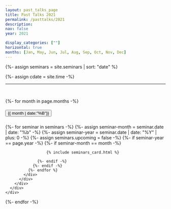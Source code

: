 ```yaml
---
layout: past_talks_page
title: Past Talks 2021
permalink: /pasttalks/2021
description: 
nav: false
year: 2021

display_categories: [""]
horizontal: true
months: [Jan, May, Jun, Jul, Aug, Sep, Oct, Nov, Dec]
---
```



{%- assign seminars = site.seminars | sort: "date"  %}

{%- assign cdate = site.time  -%}

<hr>



    
<br>


<!-- {{ cdate }} -->

<div id="accordion">

{%- for month in page.months -%}
<div class="card">
    <div class="card-header" id={{month}}>
      <h5 class="mb-0 month">
        <button class="btn btn-link" data-toggle="collapse" data-target="#{{month}}1" aria-expanded="false" aria-controls="{{month}}1">
        {{ month | date:"%B"}}
        </button>
      </h5>
    </div>
    <div id="{{month}}1" class="collapse show" aria-labelledby="{{month}}" data-parent="#accordion">
      <div class="card-body">
        <div class="seminars">
          <div class="container">
            <div class="grid">
              {%- for seminar in seminars -%}
                {%- assign seminar-month = seminar.date | date: "%b" -%}
                {%- assign seminar-year = seminar.date | date: "%Y"  | plus: 0 -%}
                {%- assign seminars.upcoming = false -%}
                {%- if seminar-year == page.year -%}
                  {%- if seminar-month == month -%}
                    
                      {% include seminars_card.html %}
                    
                  {%- endif -%}
                {%- endif -%}
              {%- endfor %}
            </div>
          </div>
        </div>
      </div>
    </div>
  </div>
{%- endfor -%}

</div>







